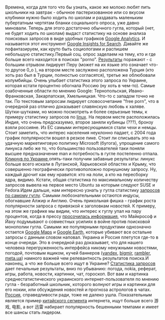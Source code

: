 Времена, когда для того что бы узнать, какое же молоко любят пить школьники на завтрак - обычное пастеризованное или со вкусом клубники нужно было ходить по школам и раздавать маленьким пубертатным чертятам бланки социального опроса, уже давно миновали. Теперь для этого достаточно обычного гугла, который (нет, не будет ходить по школам) выдаст статистику на основе анализа поисковых запросов в виде удобных графиков <a href="https://www.google.com/analytics/home/?hl=ru">Google Analytics</a>. И называется этот инструмент <a href="http://www.google.com/insights/search/#">Google Insights for Search</a>. Давайте же пофантазируем, как круто быть социологами и распишем небольшую&nbsp;статистику.Первый соц. опрос заделаем на тему, кто и где больше всего находится в поисках "porno". <a href="http://www.google.com/insights/search/#cat=&q=porno&geo=&date=&clp=&cmpt=geo">Результаты</a> поражают - с большим отрывом лидирует Перу (может на их языке это означает что-то другое 0_o ), на втором месте заслужено расположена Турция (кто хоть раз был в Турции, полностью согласятся), третье же облюбовали колумбийцы. Очень улыбает статистика этого запроса по Украине, которая кстати процентно обогнала Россию (ну хоть в чем-то). Самые озабоченные области по мнению Google: Тернопольская, Ивано-Франковская, Закарпатская, Хмельницкая. Что-то с западом точно не так. По текстовым запросам лидирует словосочетание "free porn", что в очередной раз отлично доказывает славянскую любовь к халяве. Шутки-шутками, но можно посмотреть и более серьезные темы, к примеру статистику запросов по <a href="http://www.google.com/insights/search/#cat=&q=linux&geo=&date=&clp=&cmpt=q">linux</a>. На первом месте расположилась Индия, что очень предсказуемо, второе заняли кубинцы (???), бронзу взяли россияне. Из ЕС самыми интересующимися стали чехи и немцы. Стоит заметить, что интерес населения неуклонно падает, с 2004 года график популярности вошел в резкое пике. Стоит ли списывать это на удачную маркетинговую политику Microsoft (бугога), упрощение самого линукса либо же то, что большинство пользователей таки поняли высшее предназначение man и потребность в гугле постепенно отпала. <a href="http://www.google.com/insights/search/#cat&q=linux&cmpt=q&date&clp&geo=UA">Кликнув по Украине </a>опять-таки получим забавные результаты: линукс больше всего искали в Луганской, Харьковской областях и Крыму, что совершенно географически противоположно порнушному запросу. Ну, каждый дрочит как ему нравится: кто на лоли, а кто на пересборку ядра, видимо. Кстати, общая статистика по максимальному количеству запросов вывела на первое место Ubuntu за которым следуют SUSE и Fedora.Идем дальше, нам интересно узнать у гугла статистику <a href="http://www.google.com/insights/search/#cat=&q=google&geo=&date=&clp=&cmpt=q">запросов по самому гуглу</a>. Самыми любознательными остаются индусы, обогнавшие Алжир и Англию. Очень прикольная фишка - график роста популярности запроса с привязкой к заголовкам новостей. К примеру, на этом же графике мы видим, что интерес к гуглу упал на пару процентов, когда в прессу <a href="http://www.pcworld.idg.com.au/index.php/id;1245368332">просочилась информация</a>, что Майкрософ и Йаху подумывают о совместных усилиях в войне против поисковой монополии гугла. Самыми же популярными продуктами однозначно остается <a href="http://maps.google.ru/">Google Maps</a> и <a href="http://earth.google.com/intl/ru/">Google Earth</a>, которые убивают все остальне запросы с данным словом наповал. Украина и Россия плетутся где-то в конце очереди. Это в очередной раз доказывает, что для нашего человека перегруженность интерфейса никому ненужными новостями, погодой, почтовым ящиком, кучей баннеров (<a href="http://www.yandex.ru/">yandex</a>, <a href="http://www.bigmir.net/">bigmir</a>, <a href="http://www.rambler.ru/">rambler</a>, <a href="http://meta.ua/">meta.ua</a>) намного важней чем релевантность результатов поиска.И наконец, а что же больше всего ищут в Украине? <a href="http://www.google.com/insights/search/#cat=&q=&geo=UA&date=&clp=&cmpt=date">Статистика запросов</a> дает печальные результаты, вниз по убыванию: погода, nokia, реферат, игры, работа, новости, картинки, чат, гороскоп. Вот вам и картинка среднестатистического украинского интернет-пользователя по мнению гугла - безработный школьник, которого волнуют игры и картинки для его нокии, или обсуждения новостей и прогноза астрологов в чатах. <a href="http://www.google.com/insights/search/#cat=&q=&geo=RU&date=&clp=&cmpt=date">Россия</a>, справедливости ради, тоже не далеко ушла. Показательным является пример <a href="http://www.google.com/insights/search/#cat=&q=&geo=CN&date=&clp=&cmpt=date">китайского сегмента</a> интернета, ищут больше всего 游戏, 电影, а вот 迅雷 набирает популярность бешенными темпами и имеет все шансы стать лидером.